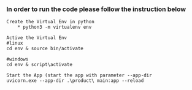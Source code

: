 ### In order to run the code please follow the instruction below

```
Create the Virtual Env in python
    * python3 -m virtualenv env

Active the Virtual Env
#linux
cd env & source bin/activate 

#windows
cd env & script\activate 

Start the App (start the app with parameter --app-dir
uvicorn.exe --app-dir .\product\ main:app --reload
```